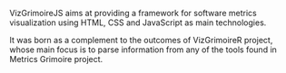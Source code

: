 VizGrimoireJS aims at providing a framework for software metrics visualization using HTML, CSS and JavaScript as main technologies.

It was born as a complement to the outcomes of VizGrimoireR project, whose main focus is to parse information from any of the tools found in Metrics Grimoire project.
